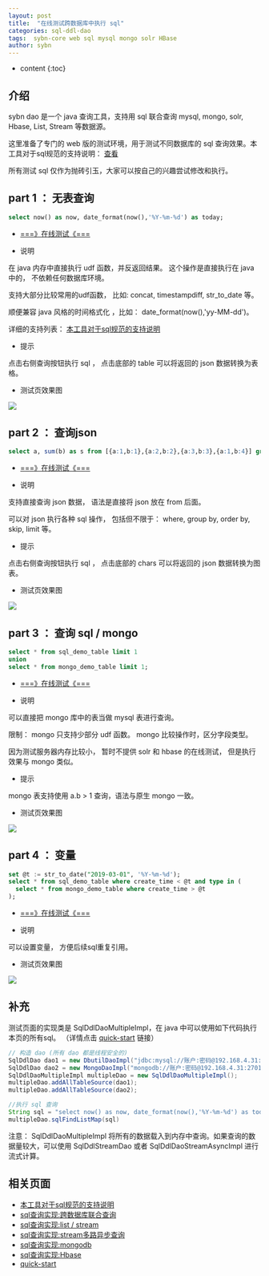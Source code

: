```yaml
---
layout: post
title:  "在线测试跨数据库中执行 sql"
categories: sql-ddl-dao
tags:  sybn-core web sql mysql mongo solr HBase
author: sybn
---
```


* content
{:toc}

## 介绍

sybn dao 是一个 java 查询工具，支持用 sql 联合查询 mysql, mongo, solr, Hbase, List, Stream 等数据源。

这里准备了专门的 web 版的测试环境，用于测试不同数据库的 sql 查询效果。本工具对于sql规范的支持说明：  [查看]({{site.baseurl}}/2019/06/06/sql-standard/)

所有测试 sql 仅作为抛砖引玉，大家可以按自己的兴趣尝试修改和执行。








## part 1 ： 无表查询

```sql
select now() as now, date_format(now(),'%Y-%m-%d') as today;
```

- [===》在线测试《===](http://java.linpengfei.cn:8081/dw-api-sql/sql_frame.html?sql=select%20now()%20as%20now%2C%20date_format(now()%2C%27%25Y-%25m-%25d%27)%20as%20today%3B&hide_view_param=true)

* 说明

在 java 内存中直接执行 udf 函数，并反返回结果。 这个操作是直接执行在 java 中的， 不依赖任何数据库环境。

支持大部分比较常用的udf函数， 比如: concat, timestampdiff, str_to_date 等。

 顺便兼容 java 风格的时间格式化 ，比如： date_format(now(),'yy-MM-dd')。

详细的支持列表： [本工具对于sql规范的支持说明]({{site.baseurl}}/2019/06/06/sql-standard/)


* 提示

点击右侧查询按钮执行 sql ， 点击底部的 table 可以将返回的 json 数据转换为表格。

* 测试页效果图

![]({{site.baseurl}}/images/api_sql_table.png)


## part 2 ： 查询json


```sql
select a, sum(b) as s from [{a:1,b:1},{a:2,b:2},{a:3,b:3},{a:1,b:4}] group by a having s > 0 order by a;
```

- [===》在线测试《===](http://java.linpengfei.cn:8081/dw-api-sql/sql_frame.html?sql=select%20a%2C%20sum(b)%20as%20s%0D%0Afrom%20%5B%7Ba%3A1%2Cb%3A1%7D%2C%7Ba%3A2%2Cb%3A2%7D%2C%7Ba%3A3%2Cb%3A3%7D%2C%7Ba%3A1%2Cb%3A4%7D%5D%0D%0Agroup%20by%20a%20having%20s%20>%200%20order%20by%20a&view_param_map=%7B"view_type"%3A"2","xField"%3A"a","xValues"%3A"","xScope"%3A"1~5","xConver"%3A"long","aggFields"%3A"s","groupKeys"%3A"a","interval"%3A"1","defaults"%3A"0"%7D)


* 说明

支持直接查询 json 数据， 语法是直接将 json 放在 from 后面。 

可以对 json 执行各种 sql 操作， 包括但不限于： where, group by, order by, skip, limit 等。


* 提示

点击右侧查询按钮执行 sql ， 点击底部的 chars 可以将返回的 json 数据转换为图表。

* 测试页效果图

![]({{site.baseurl}}/images/api_sql_table_2.png)

## part 3 ： 查询 sql / mongo


```sql
select * from sql_demo_table limit 1
union
select * from mongo_demo_table limit 1;
```

- [===》在线测试《===](http://java.linpengfei.cn:8081/dw-api-sql/sql_frame.html?sql=select%20*%20from%20sql_demo_table%20limit%201%20%0D%0Aunion%20%0D%0Aselect%20*%20from%20mongo_demo_table%20limit%201%3B)

* 说明

可以直接把 mongo 库中的表当做 mysql 表进行查询。

限制： mongo 只支持少部分 udf 函数。 mongo 比较操作时，区分字段类型。

因为测试服务器内存比较小， 暂时不提供 solr 和 hbase 的在线测试， 但是执行效果与 mongo 类似。

* 提示

mongo 表支持使用 a.b > 1 查询，语法与原生 mongo 一致。 

* 测试页效果图

![]({{site.baseurl}}/images/api_sql_table_3.png)

## part 4 ： 变量

```sql
set @t := str_to_date("2019-03-01", '%Y-%m-%d');
select * from sql_demo_table where create_time < @t and type in (
  select * from mongo_demo_table where create_time > @t
);
```

- [===》在线测试《===](http://java.linpengfei.cn:8081/dw-api-sql/sql_frame.html?sql=set%20%40t%20%3A%3D%20str_to_date("2019-03-01"%2C%20%27%25Y-%25m-%25d%27)%3B%0D%0Aselect%20*%20from%20sql_demo_table%20where%20create_time%20<%20%40t%20and%20type%20in%20(%0D%0A%20%20select%20type%20from%20mongo_demo_table%20where%20create_time%20>%20%40t%0D%0A))

* 说明

可以设置变量， 方便后续sql重复引用。

* 测试页效果图

![]({{site.baseurl}}/images/api_sql_table_4.png)

## 补充

测试页面的实现类是 SqlDdlDaoMultipleImpl，在 java 中可以使用如下代码执行本页的所有sql。 （详情点击 [quick-start]({{site.baseurl}}/2019/07/25/quick-start/) 链接）

```java
// 构造 dao (所有 dao 都是线程安全的)
SqlDdlDao dao1 = new DbutilDaoImpl("jdbc:mysql://账户:密码@192.168.4.31:3306,192.168.4.32:3306/test"); // sql
SqlDdlDao dao2 = new MongoDaoImpl("mongodb://账户:密码@192.168.4.31:27017,192.168.4.32:27017/test"); // mongo
SqlDdlDaoMultipleImpl multipleDao = new SqlDdlDaoMultipleImpl();
multipleDao.addAllTableSource(dao1);
multipleDao.addAllTableSource(dao2);

//执行 sql 查询
String sql = "select now() as now, date_format(now(),'%Y-%m-%d') as today";
multipleDao.sqlFindListMap(sql)
```

注意： SqlDdlDaoMultipleImpl 将所有的数据载入到内存中查询。如果查询的数据量较大，可以使用 SqlDdlStreamDao 或者 SqlDdlDaoStreamAsyncImpl 进行流式计算。

## 相关页面
- [本工具对于sql规范的支持说明]({{site.baseurl}}/2019/06/06/sql-standard/)
- [sql查询实现:跨数据库联合查询]({{site.baseurl}}/2018/12/20/sybn-dao-multiple-impl/)
- [sql查询实现:list / stream]({{site.baseurl}}/2018/09/13/datas-sql-ddl-engine/)
- [sql查询实现:stream多路异步查询]({{site.baseurl}}/2018/10/15/sql_ddl_dao_stream_async_impl/)
- [sql查询实现:mongodb]({{site.baseurl}}/2018/09/17/mongo-dao-by-sql/)
- [sql查询实现:Hbase]({{site.baseurl}}/2019/05/16/hbase-dao/)
- [quick-start]({{site.baseurl}}/2019/07/25/quick-start/)